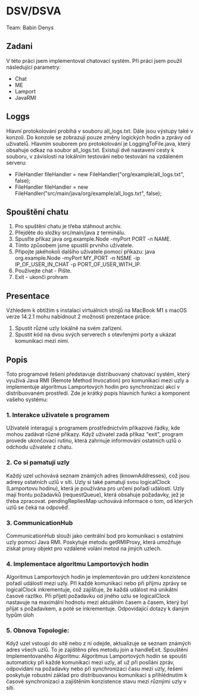 # DSV/DSVA
Team: Babin Denys

## Zadani
V této práci jsem implementoval chatovací systém. Při práci jsem použil následující parametry:
- Chat
- ME
- Lamport
- JavaRMI


## Loggs
Hlavní protokolování probíhá v souboru all_logs.txt. Dále jsou výstupy také v konzoli. Do konzole se zobrazují pouze změny logických hodin a zprávy od uživatelů. Hlavním souborem pro protokolování je LoggingToFile.java, který obsahuje odkaz na soubor all_logs.txt. Existují dvě nastavení cesty k souboru, v závislosti na lokálním testování nebo testování na vzdáleném serveru:

- FileHandler fileHandler = new FileHandler("org/example/all_logs.txt", false);
- FileHandler fileHandler = new FileHandler("src/main/java/org/example/all_logs.txt", false);

## Spouštění chatu

1. Pro spuštění chatu je třeba stáhnout archiv. 
2. Přejděte do složky src/main/java z terminálu. 
3. Spusťte příkaz java org.example.Node -myPort PORT -n NAME. 
4. Tímto způsobem jsme spustili prvního uživatele. 
5. Připojte jakéhokoli dalšího uživatele pomocí příkazu: java org.example.Node -myPort MY_PORT -n NSME -ip IP_OF_USER_IN_CHAT -p PORT_OF_USER_WITH_IP. 
6. Používejte chat - Pište.
7. Exit - ukonči prohram


## Presentace
Vzhledem k obtížím s instalací virtuálních strojů na MacBook M1 s macOS verze 14.2.1 mohu nabídnout 2 možnosti prezentace práce:

1. Spustit různé uzly lokálně na svém zařízení.
2. Spustit kód na dvou svých serverech s otevřenými porty a ukázat komunikaci mezi nimi.


## Popis
Toto programové řešení představuje distribuovaný chatovací systém, který využívá Java RMI (Remote Method Invocation) pro komunikaci mezi uzly a implementuje algoritmus Lamportových hodin pro synchronizaci akcí v distribuovaném prostředí. Zde je krátký popis hlavních funkcí a komponent vašeho systému:

### 1. Interakce uživatele s programem
   Uživatelé interagují s programem prostřednictvím příkazové řádky, kde mohou zadávat různé příkazy.
   Když uživatel zadá příkaz "exit", program provede ukončovací rutinu, která zahrnuje informování ostatních uzlů o odchodu uživatele z chatu.
### 2. Co si pamatují uzly
   Každý uzel uchovává seznam známých adres (knownAddresses), což jsou adresy ostatních uzlů v síti.
   Uzly si také pamatují svou logicalClock (Lamportovu hodinu), která je používána pro určení pořadí událostí.
   Uzly mají frontu požadavků (requestQueue), která obsahuje požadavky, jež je třeba zpracovat.
   pendingRepliesMap uchovává informace o tom, od kterých uzlů se čeká na odpověď.
### 3. CommunicationHub
   CommunicationHub slouží jako centrální bod pro komunikaci s ostatními uzly pomocí Java RMI.
   Poskytuje metodu getRMIProxy, která umožňuje získat proxy objekt pro vzdálené volání metod na jiných uzlech.
### 4. Implementace algoritmu Lamportových hodin
   Algoritmus Lamportových hodin je implementován pro udržení konzistence pořadí událostí mezi uzly.
   Při každé komunikaci nebo při příjmu zprávy se logicalClock inkrementuje, což zajišťuje, že každá událost má unikátní časové razítko.
   Při přijetí požadavku od jiného uzlu se logicalClock nastavuje na maximální hodnotu mezi aktuálním časem a časem, který byl přijat s požadavkem, a poté se inkrementuje.
   Odpovídající dotazy k daným typům úloh 
### 5. Obnova Topologie:
   Když uzel vstoupí do sítě nebo z ní odejde, aktualizuje se seznam známých adres všech uzlů. To je zajištěno přes metodu join a handleExit.
   Spouštění Implementovaného Algoritmu: Algoritmus Lamportových hodin se spouští automaticky při každé komunikaci mezi uzly, ať už při posílání zpráv, odpovídání na požadavky nebo při synchronizaci času mezi uzly,
   řešení poskytuje robustní základ pro distribuovanou komunikaci s přihlédnutím k časové synchronizaci a zajištěním konzistence stavu mezi různými uzly v síti.